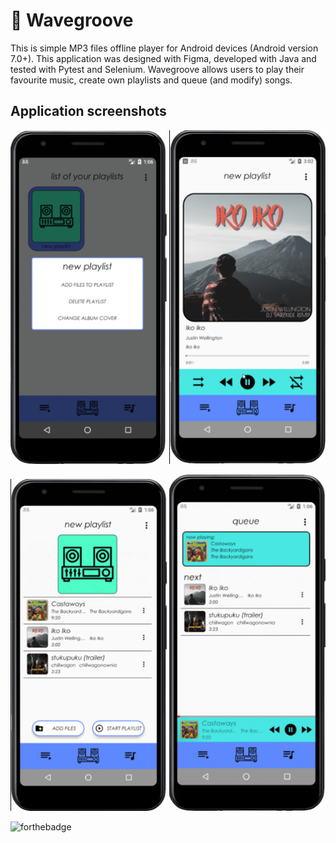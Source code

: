 # :musical_note: Wavegroove

This is simple MP3 files offline player for Android devices (Android version 7.0+). This application was designed with Figma, developed with Java and tested with Pytest and Selenium. Wavegroove allows users to play their favourite music, create own playlists and queue (and modify) songs.

## Application screenshots

<p float="center">
  <img src="https://github.com/wasyl078/Wavegroove/blob/master/screenshots/screenshot-list-of-your-playlists.png" width="250" />
  <img src="https://github.com/wasyl078/Wavegroove/blob/master/screenshots/screenshot-playing.png" width="250" /> 
</p>

<p float="left">
  <img src="https://github.com/wasyl078/Wavegroove/blob/master/screenshots/screenshot-playlist.png" width="250" />
  <img src="https://github.com/wasyl078/Wavegroove/blob/master/screenshots/screenshot-queue.png" width="250" /> 
</p>


![forthebadge](https://forthebadge.com/images/badges/built-for-android.svg)
